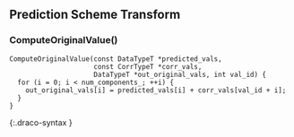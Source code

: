 
## Prediction Scheme Transform

### ComputeOriginalValue()

~~~~~
ComputeOriginalValue(const DataTypeT *predicted_vals,
                     const CorrTypeT *corr_vals,
                     DataTypeT *out_original_vals, int val_id) {
  for (i = 0; i < num_components_; ++i) {
    out_original_vals[i] = predicted_vals[i] + corr_vals[val_id + i];
  }
}
~~~~~
{:.draco-syntax }
